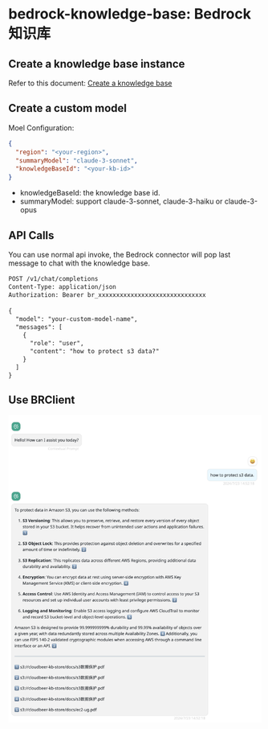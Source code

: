 # bedrock-knowledge-base: Bedrock 知识库

## Create a knowledge base instance

Refer to this document: [Create a knowledge base](https://docs.aws.amazon.com/bedrock/latest/userguide/knowledge-base-create.html)

## Create a custom model

Moel Configuration:

```json
{
  "region": "<your-region>",
  "summaryModel": "claude-3-sonnet",
  "knowledgeBaseId": "<your-kb-id>"
}

```

- knowledgeBaseId: the knowledge base id.
- summaryModel: support claude-3-sonnet, claude-3-haiku or claude-3-opus

## API Calls

You can use normal api invoke, the Bedrock connector will pop last message to chat with the knowledge base.

```text
POST /v1/chat/completions
Content-Type: application/json
Authorization: Bearer br_xxxxxxxxxxxxxxxxxxxxxxxxxxxxxx

{
  "model": "your-custom-model-name",
  "messages": [
    {
      "role": "user",
      "content": "how to protect s3 data?"
    }
  ]
}
```

## Use BRClient

![kb ui](./screenshots/kb-ui.png)
